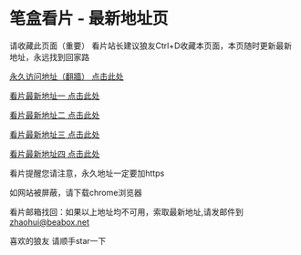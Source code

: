 # 笔盒看片 - 最新地址页

请收藏此页面（重要）
看片站长建议狼友Ctrl+D收藏本页面，本页随时更新最新地址，永远找到回家路

[永久访问地址（翻牆） 点击此处](https://beabox.net/)

[看片最新地址一 点击此处](https://bhj2k7i7g4h2.shop)

[看片最新地址二 点击此处](https://bhv2h1e8e1a5.shop)

[看片最新地址三 点击此处](https://bhg8n5j2s7b5.shop)

[看片最新地址四 点击此处](https://bhg1j1f4n1z9.shop)

看片提醒您请注意，永久地址一定要加https

如网站被屏蔽，请下载chrome浏览器

看片邮箱找回：如果以上地址均不可用，索取最新地址,请发邮件到 zhaohui@beabox.net

喜欢的狼友 请顺手star一下